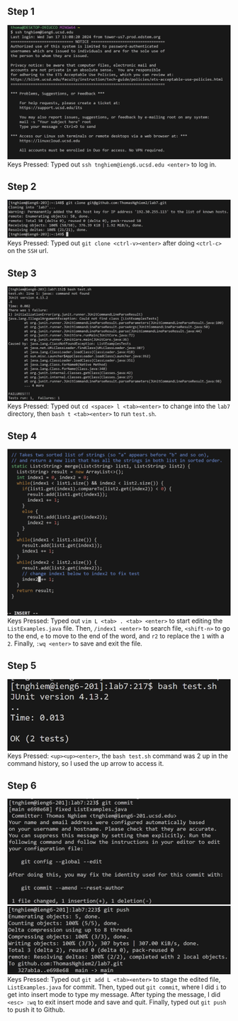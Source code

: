 ## Step 1
![Image](vim-step1.png) <br>
Keys Pressed: Typed out `ssh tnghiem@ieng6.ucsd.edu <enter>` to log in.

## Step 2
![Image](vim-step2.png) <br>
Keys Pressed: Typed out `git clone <ctrl-v><enter>` after doing `<ctrl-c>` on the `SSH` url.

## Step 3
![Image](vim-step3.png) <br>
Keys Pressed: Typed out `cd <space> l <tab><enter>` to change into the `lab7` directory, then `bash t <tab><enter>` to run `test.sh`.

## Step 4
![Image](vim-step4.png) <br>
Keys Pressed: Typed out `vim L <tab> . <tab> <enter>` to start editing the `ListExamples.java` file. Then, `/index1 <enter>` to search file, `<shift-n>` to go to the end, `e` to move to the end of the word, and `r2` to replace the `1` with a `2`. Finally, `:wq <enter>` to save and exit the file.

## Step 5
![Image](vim-step5.png) <br>
Keys Pressed: `<up><up><enter>`, the `bash test.sh` command was 2 up in the command history, so I used the up arrow to access it. 

## Step 6
![Image](vim-step6-part1.png) <br>
![Image](vim-step6-part2.png) <br>
Keys Pressed: Typed out `git add L <tab><enter>` to stage the edited file, `ListExamples.java` for commit. Then, typed out `git commit`, where I did `i` to get into insert mode to type my message. After typing the message, I did `<esc> :wq` to exit insert mode and save and quit. Finally, typed out `git push` to push it to Github.
